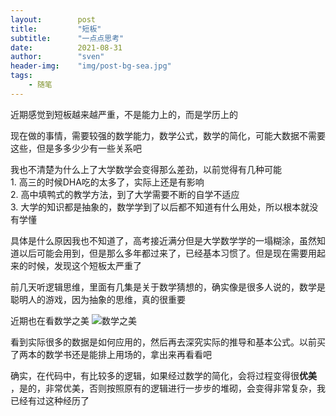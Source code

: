```yaml
---
layout:        post  
title:         "短板"  
subtitle:      "一点点思考"  
date:          2021-08-31  
author:        "sven"  
header-img:    "img/post-bg-sea.jpg"  
tags:
    - 随笔
---
```

近期感觉到短板越来越严重，不是能力上的，而是学历上的

现在做的事情，需要较强的数学能力，数学公式，数学的简化，可能大数据不需要这些，但是多多少少有一些关系吧  

我也不清楚为什么上了大学数学会变得那么差劲，以前觉得有几种可能  
	1. 高三的时候DHA吃的太多了，实际上还是有影响  
	2. 高中填鸭式的教学方法，到了大学需要不断的自学不适应  
	3. 大学的知识都是抽象的，数学学到了以后都不知道有什么用处，所以根本就没有学懂  

具体是什么原因我也不知道了，高考接近满分但是大学数学学的一塌糊涂，虽然知道以后可能会用到，但是那么多年都过来了，已经基本习惯了。但是现在需要用起来的时候，发现这个短板太严重了  

前几天听逻辑思维，里面有几集是关于数学猜想的，确实像是很多人说的，数学是聪明人的游戏，因为抽象的思维，真的很重要  

近期也在看数学之美  ![数学之美](https://gss0.bdstatic.com/94o3dSag_xI4khGkpoWK1HF6hhy/baike/c0%3Dbaike80%2C5%2C5%2C80%2C26/sign=7b2e30a1a08b87d6444fa34d6661435d/203fb80e7bec54e7fee3988eb8389b504fc26a17.jpg)  

看到实际很多的数据是如何应用的，然后再去深究实际的推导和基本公式。以前买了两本的数学书还是能排上用场的，拿出来再看看吧  

确实，在代码中，有比较多的逻辑，如果经过数学的简化，会将过程变得很**优美** ，是的，非常优美，否则按照原有的逻辑进行一步步的堆砌，会变得非常复杂，我已经有过这种经历了  

